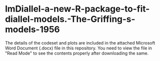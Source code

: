 # lmDiallel-a-new-R-package-to-fit-diallel-models.-The-Griffing-s-models-1956

The details of the codeset and plots are included in the attached Microsoft Word Document (.docx) file in this repository. 
You need to view the file in "Read Mode" to see the contents properly after downloading the same.
